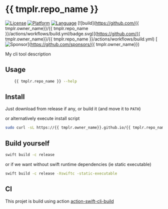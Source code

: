 # {{ tmplr.repo_name }}

[![License](https://img.shields.io/badge/license-MIT-blue.svg?style=flat)](http://mit-license.org)
[![Platform](http://img.shields.io/badge/platform-macOS_Linux-lightgrey.svg?style=flat)](https://developer.apple.com/resources/)
[![Language](http://img.shields.io/badge/language-swift-orange.svg?style=flat)](https://developer.apple.com/swift)
[![build](https://github.com/{{ tmplr.owner_name}}/{{ tmplr.repo_name }}/actions/workflows/build.yml/badge.svg)](https://github.com/{{ tmplr.owner_name}}/{{ tmplr.repo_name }}/actions/workflows/build.yml)
[![Sponsor](https://img.shields.io/badge/Sponsor-%F0%9F%A7%A1-white.svg?style=flat)](https://github.com/sponsors/{{ tmplr.owner_name}})

My cli tool description

## Usage

```bash
    {{ tmplr.repo_name }} --help
```

## Install

Just download from release if any, or build it (and move it to `PATH`)

or alternatively execute install script

```bash
sudo curl -sL https://{{ tmplr.owner_name}}.github.io/{{ tmplr.repo_name }}/install.sh | bash
```

## Build yourself

```bash
swift build -c release
```

or if we want without swift runtime dependencies (ie static executable)

```bash
swift build -c release -Xswiftc -static-executable
```

## CI

This projet is build using action [action-swift-cli-build](https://github.com/phimage/action-swift-cli-build)

